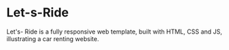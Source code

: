 # Let-s-Ride
Let's- Ride is a fully responsive web template, built with HTML, CSS and JS, illustrating a car renting website.

